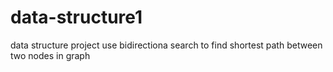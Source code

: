 # data-structure1
data structure project
use bidirectiona search to find shortest path between two nodes in graph
